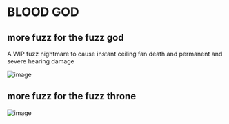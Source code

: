 # BLOOD GOD
## more fuzz for the fuzz god

A WIP fuzz nightmare to cause instant ceiling fan death and permanent and severe hearing damage


![image](https://user-images.githubusercontent.com/38221014/227438859-ef2a2c6f-4ec4-4b6d-bcd3-1ddbbf50bda7.png)

## more fuzz for the fuzz throne

![image](https://user-images.githubusercontent.com/38221014/226246283-4418870f-a200-4514-bd7b-355e2c245db6.png)


